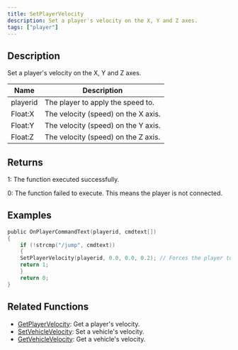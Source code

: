 ```yaml
---
title: SetPlayerVelocity
description: Set a player's velocity on the X, Y and Z axes.
tags: ["player"]
---
```


<VersionWarn version='SA-MP 0.3a' />

## Description

Set a player's velocity on the X, Y and Z axes.

| Name     | Description                         |
| -------- | ----------------------------------- |
| playerid | The player to apply the speed to.   |
| Float:X  | The velocity (speed) on the X axis. |
| Float:Y  | The velocity (speed) on the Y axis. |
| Float:Z  | The velocity (speed) on the Z axis. |

## Returns

1: The function executed successfully.

0: The function failed to execute. This means the player is not connected.

## Examples

```c
public OnPlayerCommandText(playerid, cmdtext[])
{
    if (!strcmp("/jump", cmdtext))
    {
    SetPlayerVelocity(playerid, 0.0, 0.0, 0.2); // Forces the player to jump (Z velocity + 0.2)
    return 1;
    }
    return 0;
}
```

## Related Functions

- [GetPlayerVelocity](GetPlayerVelocity): Get a player's velocity.
- [SetVehicleVelocity](SetVehicleVelocity): Set a vehicle's velocity.
- [GetVehicleVelocity](GetVehicleVelocity): Get a vehicle's velocity.
